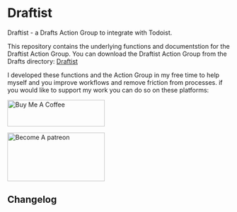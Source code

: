 # Draftist

Draftist - a Drafts Action Group to integrate with Todoist.

This repository contains the underlying functions and documentstion for the Draftist Action Group.
You can download the Draftist Action Group from the Drafts directory: [Draftist](todo)

I developed these functions and the Action Group in my free time to help myself and you improve workflows and remove friction from processes. if you would like to support my work you can do so on these platforms:

<a href="https://www.buymeacoffee.com/flohgro" target="_blank"><img src="https://cdn.buymeacoffee.com/buttons/v2/default-blue.png" alt="Buy Me A Coffee" style="height: 60px !important;width: 220px !important;" ></a>

<a href="https://www.patreon.com/flohgro" target="_blank"><img src="https://user-images.githubusercontent.com/13785667/162812708-55b96cdc-8c32-4433-a340-6dd4c1f7326d.jpg" alt="Become A patreon" style="height: 110px !important;width: 220px !important;" ></a>


## Changelog

